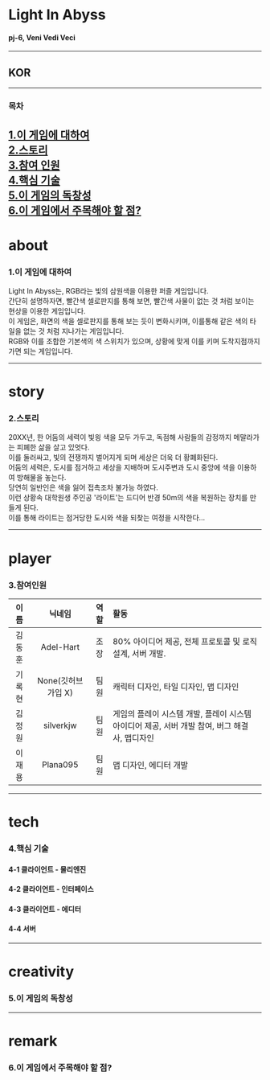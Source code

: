 # Light In Abyss

#### pj-6, Veni Vedi Veci
----------

## **KOR**
---
### 목차  
[1.이 게임에 대하여](#about)<br/>
[2.스토리](#story)<br/>
[3.참여 인원](#player)<br/>
[4.핵심 기술](#tech)<br/>
[5.이 게임의 독창성](#creativity)<br/>
[6.이 게임에서 주목해야 할 점?](#remark)<br/>  
---
# about
### 1.이 게임에 대하여<br/>
  
Light In Abyss는, RGB라는 빛의 삼원색을 이용한 퍼즐 게임입니다.<br/>
간단히 설명하자면, 빨간색 셀로판지를 통해 보면, 빨간색 사물이 없는 것 처럼 보이는 현상을 이용한 게임입니다.<br/>
이 게임은, 화면의 색을 셀로판지를 통해 보는 듯이 변화시키며, 이를통해 같은 색의 타일을 없는 것 처럼 지나가는 게임입니다.<br/>
RGB와 이를 조합한 기본색의 색 스위치가 있으며, 상황에 맞게 이를 키며 도착지점까지 가면 되는 게임입니다.<br/>
  
---
# story
### 2.스토리
  
20XX년, 한 어둠의 세력이 빛읭 색을 모두 가두고, 독점해 사람들의 감정까지 메말라가는 피폐한 삶을 살고 있엇다.<br/>
이를 둘러싸고, 빛의 전쟁까지 벌어지게 되며 세상은 더욱 더 황폐화된다.<br/>
어둠의 세력은, 도시를 점거하고 세상을 지배하며 도시주변과 도시 중앙에 색을 이용하여 방해물을 놓는다.<br/>
당연히 일반인은 색을 잃어 접촉조차 불가능 하였다.<br/>
이런 상황속 대학원생 주인공 '라이트'는 드디어 반경 50m의 색을 복원하는 장치를 만들게 된다.<br/>
이를 통해 라이트는 점거당한 도시와 색을 되찾는 여정을 시작한다...<br/>
  
---
# player
### 3.참여인원<br/>
  
|이름|닉네임|역할|활동|
|:---:|:---:|:---:|:---|
|김동훈|Adel-Hart|조장|80% 아이디어 제공, 전체 프로토콜 및 로직 설계, 서버 개발.|
|기록현|None(깃허브 가입 X)|팀원|캐릭터 디자인, 타일 디자인, 맵 디자인|
|김정원|silverkjw|팀원|게임의 플레이 시스템 개발, 플레이 시스템 아이디어 제공, 서버 개발 참여, 버그 해결사, 맵디자인|
|이재용|Plana095|팀원|맵 디자인, 에디터 개발|

---
# tech
### 4.핵심 기술
#### 4-1 클라이언트 - 물리엔진
#### 4-2 클라이언트 - 인터페이스
#### 4-3 클라이언트 - 에디터
#### 4-4 서버
---
# creativity
### 5.이 게임의 독창성
---
# remark
### 6.이 게임에서 주목해야 할 점?

